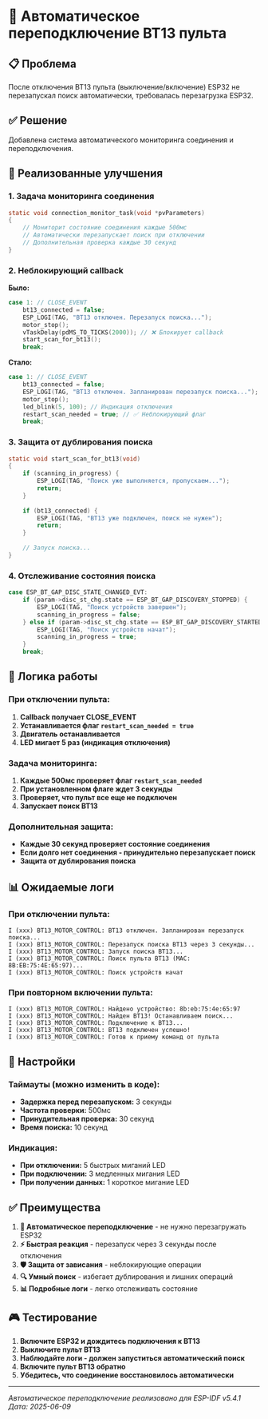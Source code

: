 # 🔄 Автоматическое переподключение BT13 пульта

## 📋 Проблема
После отключения BT13 пульта (выключение/включение) ESP32 не перезапускал поиск автоматически, требовалась перезагрузка ESP32.

## ✅ Решение
Добавлена система автоматического мониторинга соединения и переподключения.

## 🔧 Реализованные улучшения

### 1. Задача мониторинга соединения
```c
static void connection_monitor_task(void *pvParameters)
{
    // Мониторит состояние соединения каждые 500мс
    // Автоматически перезапускает поиск при отключении
    // Дополнительная проверка каждые 30 секунд
}
```

### 2. Неблокирующий callback
**Было:**
```c
case 1: // CLOSE_EVENT  
    bt13_connected = false;
    ESP_LOGI(TAG, "BT13 отключен. Перезапуск поиска...");
    motor_stop();
    vTaskDelay(pdMS_TO_TICKS(2000)); // ❌ Блокирует callback
    start_scan_for_bt13();
    break;
```

**Стало:**
```c
case 1: // CLOSE_EVENT  
    bt13_connected = false;
    ESP_LOGI(TAG, "BT13 отключен. Запланирован перезапуск поиска...");
    motor_stop();
    led_blink(5, 100); // Индикация отключения
    restart_scan_needed = true; // ✅ Неблокирующий флаг
    break;
```

### 3. Защита от дублирования поиска
```c
static void start_scan_for_bt13(void)
{
    if (scanning_in_progress) {
        ESP_LOGI(TAG, "Поиск уже выполняется, пропускаем...");
        return;
    }
    
    if (bt13_connected) {
        ESP_LOGI(TAG, "BT13 уже подключен, поиск не нужен");
        return;
    }
    
    // Запуск поиска...
}
```

### 4. Отслеживание состояния поиска
```c
case ESP_BT_GAP_DISC_STATE_CHANGED_EVT:
    if (param->disc_st_chg.state == ESP_BT_GAP_DISCOVERY_STOPPED) {
        ESP_LOGI(TAG, "Поиск устройств завершен");
        scanning_in_progress = false;
    } else if (param->disc_st_chg.state == ESP_BT_GAP_DISCOVERY_STARTED) {
        ESP_LOGI(TAG, "Поиск устройств начат");
        scanning_in_progress = true;
    }
    break;
```

## 🎯 Логика работы

### При отключении пульта:
1. **Callback получает CLOSE_EVENT**
2. **Устанавливается флаг `restart_scan_needed = true`**
3. **Двигатель останавливается**
4. **LED мигает 5 раз (индикация отключения)**

### Задача мониторинга:
1. **Каждые 500мс проверяет флаг `restart_scan_needed`**
2. **При установленном флаге ждет 3 секунды**
3. **Проверяет, что пульт все еще не подключен**
4. **Запускает поиск BT13**

### Дополнительная защита:
- **Каждые 30 секунд проверяет состояние соединения**
- **Если долго нет соединения - принудительно перезапускает поиск**
- **Защита от дублирования поиска**

## 📊 Ожидаемые логи

### При отключении пульта:
```
I (xxx) BT13_MOTOR_CONTROL: BT13 отключен. Запланирован перезапуск поиска...
I (xxx) BT13_MOTOR_CONTROL: Перезапуск поиска BT13 через 3 секунды...
I (xxx) BT13_MOTOR_CONTROL: Запуск поиска BT13...
I (xxx) BT13_MOTOR_CONTROL: Поиск пульта BT13 (MAC: 8B:EB:75:4E:65:97)...
I (xxx) BT13_MOTOR_CONTROL: Поиск устройств начат
```

### При повторном включении пульта:
```
I (xxx) BT13_MOTOR_CONTROL: Найдено устройство: 8b:eb:75:4e:65:97
I (xxx) BT13_MOTOR_CONTROL: Найден BT13! Останавливаем поиск...
I (xxx) BT13_MOTOR_CONTROL: Подключение к BT13...
I (xxx) BT13_MOTOR_CONTROL: BT13 подключен успешно!
I (xxx) BT13_MOTOR_CONTROL: Готов к приему команд от пульта
```

## 🔧 Настройки

### Таймауты (можно изменить в коде):
- **Задержка перед перезапуском:** 3 секунды
- **Частота проверки:** 500мс  
- **Принудительная проверка:** 30 секунд
- **Время поиска:** 10 секунд

### Индикация:
- **При отключении:** 5 быстрых миганий LED
- **При подключении:** 3 медленных мигания LED
- **При получении данных:** 1 короткое мигание LED

## ✅ Преимущества

1. **🔄 Автоматическое переподключение** - не нужно перезагружать ESP32
2. **⚡ Быстрая реакция** - перезапуск через 3 секунды после отключения
3. **🛡️ Защита от зависания** - неблокирующие операции
4. **🔍 Умный поиск** - избегает дублирования и лишних операций
5. **📊 Подробные логи** - легко отслеживать состояние

## 🎮 Тестирование

1. **Включите ESP32 и дождитесь подключения к BT13**
2. **Выключите пульт BT13**
3. **Наблюдайте логи - должен запуститься автоматический поиск**
4. **Включите пульт BT13 обратно**
5. **Убедитесь, что соединение восстановилось автоматически**

---
*Автоматическое переподключение реализовано для ESP-IDF v5.4.1*  
*Дата: 2025-06-09*